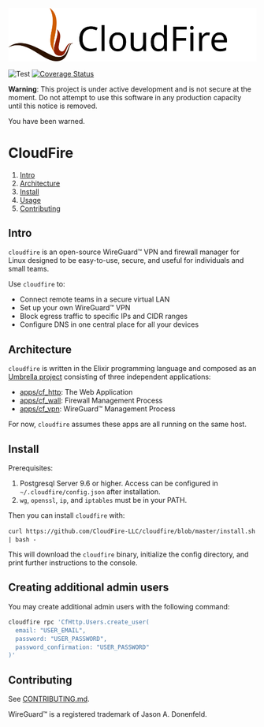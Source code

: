 ![](./apps/cf_http/assets/static/logo.svg)

![Test](https://github.com/CloudFire-LLC/cloudfire/workflows/Test/badge.svg)
[![Coverage Status](https://coveralls.io/repos/github/CloudFire-LLC/cloudfire/badge.svg?branch=master)](https://coveralls.io/github/CloudFire-LLC/cloudfire?branch=master)

**Warning**: This project is under active development and is not secure at the moment.
Do not attempt to use this software in any production capacity until this notice is removed.

You have been warned.

# CloudFire

1. [Intro](#intro)
2. [Architecture](#architecture)
3. [Install](#install)
4. [Usage](#usage)
5. [Contributing](#contributing)

## Intro

`cloudfire` is an open-source WireGuard™ VPN and firewall manager for Linux
designed to be easy-to-use, secure, and useful for individuals and small teams.

Use `cloudfire` to:

- Connect remote teams in a secure virtual LAN
- Set up your own WireGuard™ VPN
- Block egress traffic to specific IPs and CIDR ranges
- Configure DNS in one central place for all your devices

## Architecture

`cloudfire` is written in the Elixir programming language and composed as an [Umbrella
project](https://elixir-lang.org/getting-started/mix-otp/dependencies-and-umbrella-projects.html)
consisting of three independent applications:

- [apps/cf_http](apps/cf_http): The Web Application
- [apps/cf_wall](apps/cf_wall): Firewall Management Process
- [apps/cf_vpn](apps/cf_vpn): WireGuard™ Management Process

For now, `cloudfire` assumes these apps are all running on the same host.

## Install

Prerequisites:

1. Postgresql Server 9.6 or higher. Access can be configured in
   `~/.cloudfire/config.json` after installation.
2. `wg`, `openssl`, `ip`, and `iptables` must be in your PATH.

Then you can install `cloudfire` with:

`curl https://github.com/CloudFire-LLC/cloudfire/blob/master/install.sh | bash -`

This will download the `cloudfire` binary, initialize the config directory, and
print further instructions to the console.

## Creating additional admin users

You may create additional admin users with the following command:

```bash
cloudfire rpc 'CfHttp.Users.create_user(
  email: "USER_EMAIL",
  password: "USER_PASSWORD",
  password_confirmation: "USER_PASSWORD"
)'
```

## Contributing

See [CONTRIBUTING.md](CONTRIBUTING.md).

WireGuard™ is a registered trademark of Jason A. Donenfeld.
